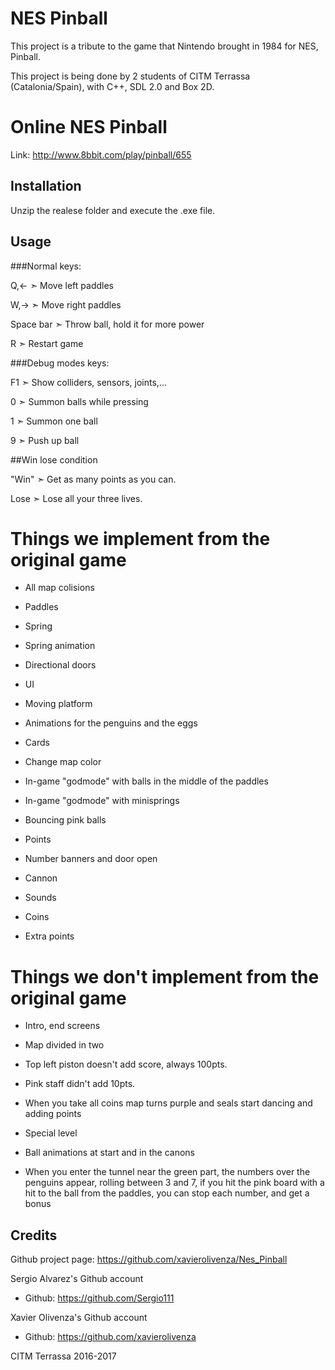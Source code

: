 # NES Pinball

This project is a tribute to the game that Nintendo brought in 1984 for NES, Pinball.

This project is being done by 2 students of CITM Terrassa (Catalonia/Spain), with C++, SDL 2.0 and Box 2D.


# Online NES Pinball

Link: http://www.8bbit.com/play/pinball/655


## Installation

Unzip the realese folder and execute the .exe file.


## Usage

###Normal keys:

Q,← ➣ Move left paddles

W,→ ➣ Move right paddles

Space bar ➣ Throw ball, hold it for more power

R ➣ Restart game


###Debug modes keys:

F1 ➣ Show colliders, sensors, joints,...

0 ➣ Summon balls while pressing

1 ➣ Summon one ball

9 ➣ Push up ball


##Win lose condition

"Win" ➣ Get as many points as you can.

Lose ➣ Lose all your three lives.


# Things we implement from the original game

- All map colisions

- Paddles

- Spring

- Spring animation

- Directional doors

- UI

- Moving platform

- Animations for the penguins and the eggs

- Cards

- Change map color

- In-game "godmode" with balls in the middle of the paddles

- In-game "godmode" with minisprings

- Bouncing pink balls

- Points

- Number banners and door open

- Cannon

- Sounds

- Coins

- Extra points


# Things we don't implement from the original game

- Intro, end screens

- Map divided in two

- Top left piston doesn't add score, always 100pts.

- Pink staff didn't add 10pts.

- When you take all coins map turns purple and seals start dancing and adding points

- Special level

- Ball animations at start and in the canons

- When you enter the tunnel near the green part, the numbers over the penguins appear, 
rolling between 3 and 7, if you hit the pink board with a hit to the ball from the paddles, 
you can stop each number, and get a bonus


## Credits

Github project page: https://github.com/xavierolivenza/Nes_Pinball

Sergio Alvarez's Github account

 - Github: https://github.com/Sergio111


Xavier Olivenza's Github account

 - Github: https://github.com/xavierolivenza


CITM Terrassa 2016-2017